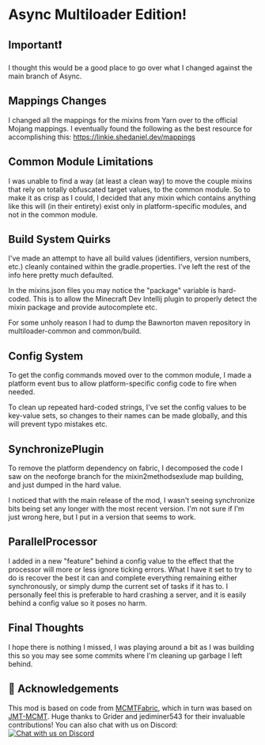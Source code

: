 <div align="left">
<h1>Async Multiloader Edition!</h1>
</div>

## Important❗

I thought this would be a good place to go over what I changed against the main branch of Async.

## Mappings Changes

I changed all the mappings for the mixins from Yarn over to the official Mojang mappings. I eventually found the following as the best resource for accomplishing this: https://linkie.shedaniel.dev/mappings

## Common Module Limitations

I was unable to find a way (at least a clean way) to move the couple mixins that rely on totally obfuscated target values, to the common module. So to make it as crisp as I could, I decided that any mixin which contains anything like this will (in their entirety) exist only in platform-specific modules, and not in the common module.

## Build System Quirks

I've made an attempt to have all build values (identifiers, version numbers, etc.) cleanly contained within the gradle.properties. I've left the rest of the info here pretty much defaulted.

In the mixins.json files you may notice the "package" variable is hard-coded. This is to allow the Minecraft Dev Intellij plugin to properly detect the mixin package and provide autocomplete etc.

For some unholy reason I had to dump the Bawnorton maven repository in multiloader-common and common/build. 

## Config System

To get the config commands moved over to the common module, I made a platform event bus to allow platform-specific config code to fire when needed.

To clean up repeated hard-coded strings, I've set the config values to be key-value sets, so changes to their names can be made globally, and this will prevent typo mistakes etc.

## SynchronizePlugin

To remove the platform dependency on fabric, I decomposed the code I saw on the neoforge branch for the mixin2methodsexlude map building, and just dumped in the hard value.

I noticed that with the main release of the mod, I wasn't seeing synchronize bits being set any longer with the most recent version. I'm not sure if I'm just wrong here, but I put in a version that seems to work.

## ParallelProcessor

I added in a new "feature" behind a config value to the effect that the processor will more or less ignore ticking errors. What I have it set to try to do is recover the best it can and complete everything remaining either synchronously, or simply dump the current set of tasks if it has to. I personally feel this is preferable to hard crashing a server, and it is easily behind a config value so it poses no harm.


## Final Thoughts

I hope there is nothing I missed, I was playing around a bit as I was building this so you may see some commits where I'm cleaning up garbage I left behind.




## 🙌 Acknowledgements

This mod is based on code from [MCMTFabric](https://modrinth.com/mod/mcmtfabric), which in turn was based on [JMT-MCMT](https://github.com/jediminer543/JMT-MCMT). Huge thanks to Grider and jediminer543 for their invaluable contributions!
You can also chat with us on Discord:
[![Chat with us on Discord](https://img.shields.io/badge/Chat%20with%20us%20on-Discord-blue)](https://discord.com/invite/scvCQ2qKS3)

